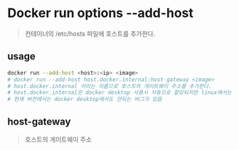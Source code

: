 # Docker run options --add-host

> 컨테이너의 /etc/hosts 파일에 호스트를 추가한다.

## usage

```sh
docker run --add-host <host>:<ip> <image>
# docker run --add-host host.docker.internal:host-gateway <image>
# host.docker.internal 이라는 이름으로 호스트의 게이트웨이 주소를 추가한다.
# host.docker.internal은 docker desktop 사용시 자동으로 할당되지만 linux에서는 위처럼 직접 추가해야한다.
# 현재 버전에서는 docker desktop에서도 안되는 버그가 있음
```

## host-gateway

> 호스트의 게이트웨이 주소
